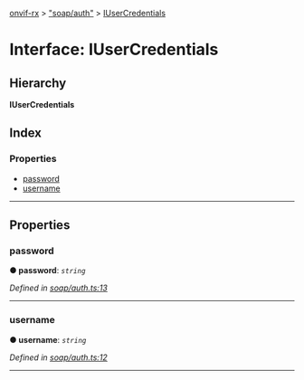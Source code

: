 [onvif-rx](../README.md) > ["soap/auth"](../modules/_soap_auth_.md) > [IUserCredentials](../interfaces/_soap_auth_.iusercredentials.md)

# Interface: IUserCredentials

## Hierarchy

**IUserCredentials**

## Index

### Properties

* [password](_soap_auth_.iusercredentials.md#password)
* [username](_soap_auth_.iusercredentials.md#username)

---

## Properties

<a id="password"></a>

###  password

**● password**: *`string`*

*Defined in [soap/auth.ts:13](https://github.com/patrickmichalina/onvif-rx/blob/f117e44/src/soap/auth.ts#L13)*

___
<a id="username"></a>

###  username

**● username**: *`string`*

*Defined in [soap/auth.ts:12](https://github.com/patrickmichalina/onvif-rx/blob/f117e44/src/soap/auth.ts#L12)*

___

